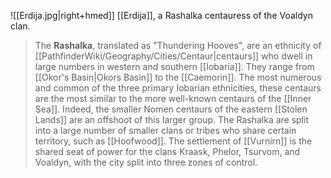 ![[Erdija.jpg|right+hmed]] 
 [[Erdija]], a Rashalka centauress of the Voaldyn clan.
> The **Rashalka**, translated as "Thundering Hooves", are an ethnicity of [[PathfinderWiki/Geography/Cities/Centaur|centaurs]] who dwell in large numbers in western and southern [[Iobaria]]. They range from [[Okor's Basin|Okors Basin]] to the [[Caemorin]].
> The most numerous and common of the three primary Iobarian ethnicities, these centaurs are the most similar to the more well-known centaurs of the [[Inner Sea]]. Indeed, the smaller Nomen centaurs of the eastern [[Stolen Lands]] are an offshoot of this larger group.
> The Rashalka are split into a large number of smaller clans or tribes who share certain territory, such as [[Hoofwood]]. The settlement of [[Vurnirn]] is the shared seat of power for the clans Kraask, Phelor, Tsurvom, and Voaldyn, with the city split into three zones of control.








